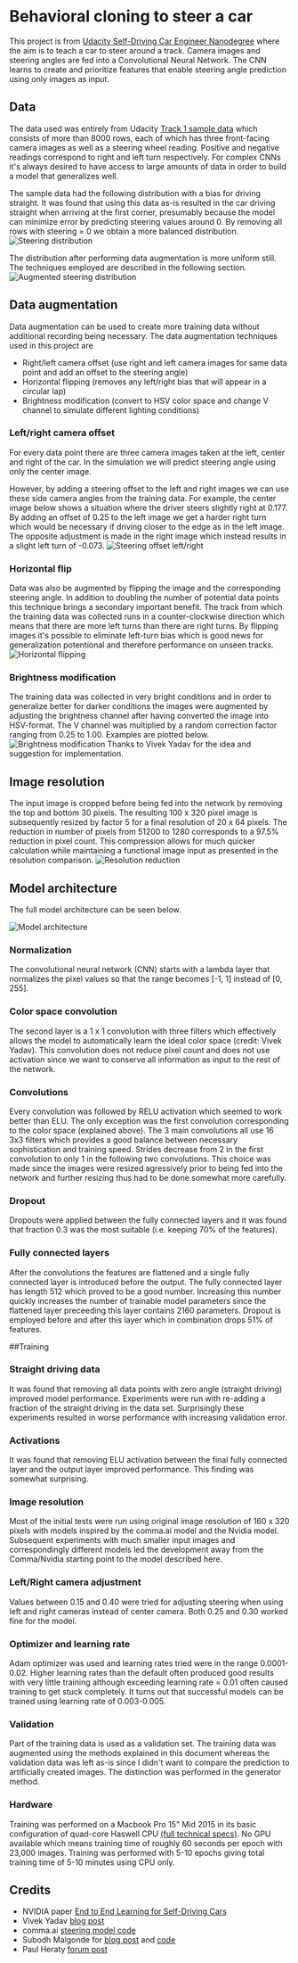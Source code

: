 

# Behavioral cloning to steer a car
This project is from [Udacity Self-Driving Car Engineer Nanodegree](https://www.udacity.com/drive) where the aim
is to teach a car to steer around a track.
Camera images and steering angles are fed into a Convolutional Neural Network.
The CNN learns to create and prioritize features that enable steering angle prediction using only images as input.

## Data
The data used was entirely from Udacity 
[Track 1 sample data](https://d17h27t6h515a5.cloudfront.net/topher/2016/December/584f6edd_data/data.zip) which consists
of more than 8000 rows, each of which has three front-facing camera images as well as a steering wheel reading.
Positive and negative readings correspond to right and left turn respectively. For complex CNNs it's always desired to
have access to large amounts of data in order to build a model that generalizes well.
 
The sample data had the following distribution with a bias for driving straight. It was found that using this data as-is resulted in the car
driving straight when arriving at the first corner, presumably because the model can minimize error
by predicting steering values around 0. By removing all rows with steering = 0 we obtain a more balanced distribution.
![Steering distribution](img/figure_7.png)
  
The distribution after performing data augmentation is more uniform still.
The techniques employed are described in the following section.
![Augmented steering distribution](img/figure_9.png)
 
## Data augmentation
Data augmentation can be used to create more training data without additional recording being necessary. The data
augmentation techniques used in this project are
- Right/left camera offset (use right and left camera images for same data point and add an offset to the steering angle)
- Horizontal flipping (removes any left/right bias that will appear in a circular lap)
- Brightness modification (convert to HSV color space and change V channel to simulate different lighting conditions)

### Left/right camera offset
For every data point there are three camera images taken at the left, center and right of the car.
In the simulation we will predict steering angle using only the center image.

However, by adding a steering offset to the left and right images we can use these 
side camera angles from the training data. For example, the center image below
 shows a situation where the driver steers slightly right at 0.177. By adding an offset of 0.25 to the left image we
 get a harder right turn which would be necessary if driving closer to the edge as in the left image. The opposite
 adjustment is made in the right image which instead results in a slight left turn of -0.073. 
![Steering offset left/right](img/figure_3.png)

### Horizontal flip
Data was also be augmented by flipping the image and the corresponding steering angle. In addition to doubling the number
 of potential data points this technique brings a secondary important benefit. The track from which the training data was collected
 runs in a counter-clockwise direction which means that there are more left turns than there are right turns.
 By flipping images it's possible to eliminate left-turn bias which is good news for generalization potentional and therefore
   performance on unseen tracks.
![Horizontal flipping](img/figure_4.png)

### Brightness modification
The training data was collected in very bright conditions and in order to generalize better for darker conditions the images
were augmented by adjusting the brightness channel after having converted the image into HSV-format. The V channel was
multiplied by a random correction factor ranging from 0.25 to 1.00. Examples are plotted below.
![Brightness modification](img/figure_6.png)
Thanks to Vivek Yadav for the idea and suggestion for implementation.

## Image resolution
The input image is cropped before being fed into the network by removing the top and bottom 30 pixels.
The resulting 100 x 320 pixel image is subsequently resized by factor 5 for a final resolution of 20 x 64 pixels.
The reduction in number of pixels from 51200 to 1280 corresponds to a 97.5% reduction in pixel count. This compression
allows for much quicker calculation while maintaining a functional image input as presented in the resolution comparison.
![Resolution reduction](img/figure_8.png)

## Model architecture
The full model architecture can be seen below.

![Model architecture](outputs/model.png)

### Normalization
The convolutional neural network (CNN) starts with a lambda layer that normalizes the pixel values so that the range
becomes [-1, 1] instead of [0, 255].

### Color space convolution
The second layer is a 1 x 1 convolution with three filters which effectively allows 
the model to automatically learn the ideal color space (credit: Vivek Yadav). This convolution
does not reduce pixel count and does not use activation since we want to conserve
 all information as input to the rest of the network.

### Convolutions
Every convolution was followed by RELU activation which seemed to work better than ELU.
The only exception was the first convolution corresponding to the color space (explained above).
The 3 main convolutions all use 16 3x3 filters which provides a good balance between necessary sophistication and training speed.
Strides decrease from 2 in the first convolution to only 1 in the following two convolutions.
This choice was made since the images were resized agressively prior to being fed into the network and further
resizing thus had to be done somewhat more carefully.

### Dropout
Dropouts were applied between the fully connected layers and it was found that fraction 0.3 was the most suitable
(i.e. keeping 70% of the features).

### Fully connected layers
After the convolutions the features are flattened and a single fully connected layer is introduced before the output.
The fully connected layer has length 512 which proved to be a good number.
Increasing this number quickly increases the number of trainable model parameters 
since the flattened layer preceeding this layer contains 2160 parameters.
Dropout is employed before and after this layer which in combination drops 51% of features.

##Training

### Straight driving data
It was found that removing all data points with zero angle (straight driving) improved model performance.
Experiments were run with re-adding a fraction of the straight driving in the data set.
Surprisingly these experiments resulted in worse performance with increasing validation error.

### Activations
It was found that removing ELU activation between the final fully connected layer and the output layer
improved performance. This finding was somewhat surprising.

### Image resolution
Most of the initial tests were run using original image resolution of 160 x 320 pixels
with models inspired by the comma.ai model and the Nvidia model.
Subsequent experiments with much smaller input images and correspondingly different models
led the development away from the Comma/Nvidia starting point to the model described here.

### Left/Right camera adjustment
Values between 0.15 and 0.40 were tried for adjusting steering when using left and right cameras
instead of center camera. Both 0.25 and 0.30 worked fine for the model.

### Optimizer and learning rate
Adam optimizer was used and learning rates tried were in the range 0.0001-0.02.
Higher learning rates than the default often produced good results with very little training
although exceeding learning rate = 0.01 often caused training to get stuck completely.
It turns out that successful models can be trained using learning rate of 0.003-0.005.

### Validation
Part of the training data is used as a validation set.
The training data was augmented using the methods explained in this document whereas the validation data
was left as-is since I didn't want to compare the prediction to artificially created images.
The distinction was performed in the generator method.

### Hardware
Training was performed on a Macbook Pro 15" Mid 2015 in its basic configuration of quad-core Haswell CPU [(full technical specs)](https://support.apple.com/kb/SP719).
No GPU available which means training time of roughly 60 seconds per epoch with 23,000 images.
Training was performed with 5-10 epochs giving total training time of 5-10 minutes using CPU only.

## Credits
- NVIDIA paper [End to End Learning for Self-Driving Cars](http://images.nvidia.com/content/tegra/automotive/images/2016/solutions/pdf/end-to-end-dl-using-px.pdf)
- Vivek Yadav [blog post](https://chatbotslife.com/using-augmentation-to-mimic-human-driving-496b569760a9#.1nbgoagsm)
- comma.ai [steering model code](https://github.com/commaai/research/blob/master/train_steering_model.py)
- Subodh Malgonde for [blog post](https://medium.com/@subodh.malgonde/teaching-a-car-to-mimic-your-driving-behaviour-c1f0ae543686#.ndr91eurb) and [code](https://github.com/subodh-malgonde/behavioral-cloning)
- Paul Heraty [forum post](https://carnd-forums.udacity.com/cq/viewquestion.action?id=26214464&questionTitle=behavioral-cloning-cheatsheet)


